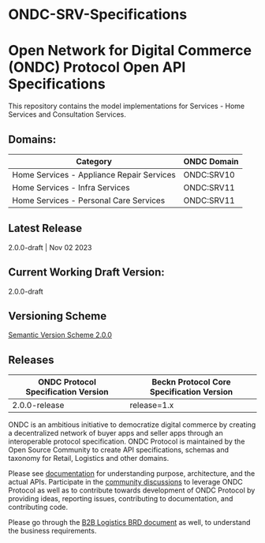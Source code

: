 # ONDC-SRV-Specifications

# Open Network for Digital Commerce (ONDC) Protocol Open API Specifications

This repository contains the model implementations for Services - Home Services and Consultation Services.

## Domains:
| Category                                                | ONDC Domain|
| --------------------------------------------------------|------------|
| Home Services - Appliance Repair Services               | ONDC:SRV10 |
| Home Services - Infra Services                          | ONDC:SRV11 |
| Home Services - Personal Care Services                  | ONDC:SRV11 |

## Latest Release
2.0.0-draft | Nov 02 2023

## Current Working Draft Version: 
2.0.0-draft

## Versioning Scheme
[Semantic Version Scheme 2.0.0](https://semver.org/)

## Releases

| ONDC Protocol Specification Version | Beckn Protocol Core Specification Version      |
|-------------------------------------|------------------------------------------------|
| 2.0.0-release                        | release=1.x                                   |

ONDC is an ambitious initiative to democratize digital commerce by creating a decentralized network of buyer apps and seller apps through an interoperable protocol specification. 
ONDC Protocol is maintained by the Open Source Community to create API specifications, schemas and taxonomy for Retail, Logistics and other domains.

Please see [documentation](https://github.com/Open-network-for-digital-commerce/ONDC-Protocol/wiki) for understanding purpose, architecture, and the actual APIs. Participate in the [community discussions](https://github.com/ONDC-Official/ONDC-LOG-Specifications/discussions) to leverage ONDC Protocol as well as to contribute towards development of ONDC Protocol by providing ideas, reporting issues, contributing to documentation, and contributing code.

Please go through the [B2B Logistics BRD document](https://docs.google.com/document/d/1P8qn2h8EFZ0vubNQqJuHhFrNamlKzGfjbm6Ma-Cw6tY/edit#) as well, to understand the business requirements.